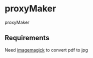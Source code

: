 # proxyMaker

proxyMaker

## Requirements
Need [imagemagick](http://www.imagemagick.org/) to convert pdf to jpg
